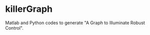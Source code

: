 killerGraph
===========

Matlab and Python codes to generate "A Graph to Illuminate Robust Control".

